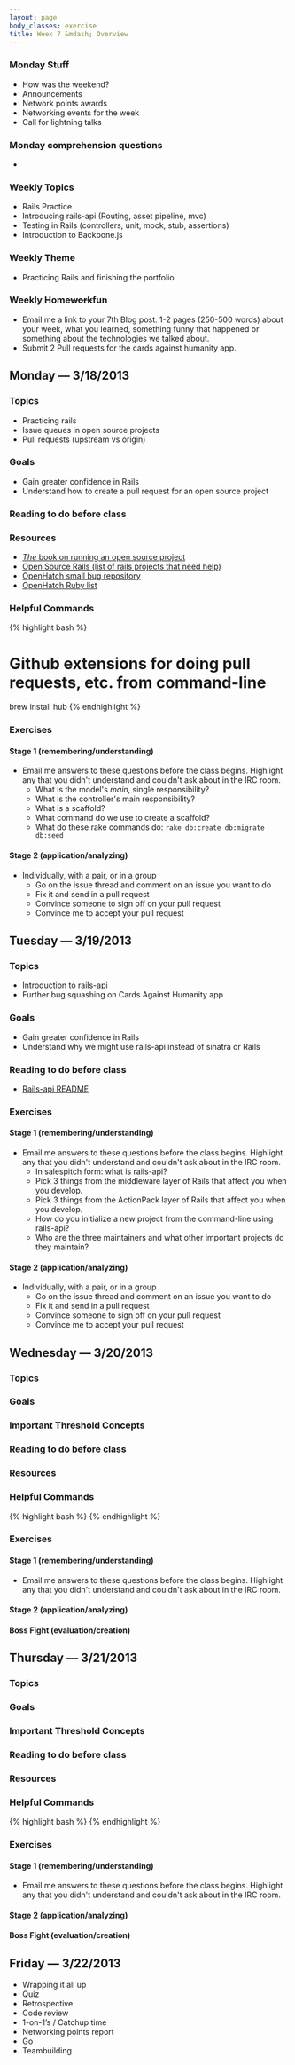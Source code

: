 ```yaml
---
layout: page
body_classes: exercise
title: Week 7 &mdash; Overview
---
```


### Monday Stuff
* How was the weekend?
* Announcements
* Network points awards
* Networking events for the week
* Call for lightning talks

### Monday comprehension questions
*

### Weekly Topics
* Rails Practice
* Introducing rails-api (Routing, asset pipeline, mvc)
* Testing in Rails (controllers, unit, mock, stub, assertions)
* Introduction to Backbone.js

### Weekly Theme
* Practicing Rails and finishing the portfolio

### Weekly Home<del>work</del>**fun**
* Email me a link to your 7th Blog post. 1-2 pages (250-500 words) about your week, what you learned, something funny that happened or something about the technologies we talked about.
* Submit 2 Pull requests for the cards against humanity app.

## Monday &mdash; 3/18/2013
### Topics
* Practicing rails
* Issue queues in open source projects
* Pull requests (upstream vs origin)

### Goals
* Gain greater confidence in Rails
* Understand how to create a pull request for an open source project

### Reading to do before class

### Resources
* [_The_ book on running an open source project](http://producingoss.com/en/producingoss.html)
* [Open Source Rails (list of rails projects that need help)](http://www.opensourcerails.com/)
* [OpenHatch small bug repository](https://openhatch.org/)
* [OpenHatch Ruby list](https://openhatch.org/search/?q=&language=Ruby)

### Helpful Commands
{% highlight bash %}
# Github extensions for doing pull requests, etc. from command-line
brew install hub
{% endhighlight %}

### Exercises

#### Stage 1 (remembering/understanding)

* Email me answers to these questions before the class begins. Highlight any that you didn't understand and couldn't ask about in the IRC room.
  * What is the model's _main_, single responsibility?
  * What is the controller's main responsibility?
  * What is a scaffold?
  * What command do we use to create a scaffold?
  * What do these rake commands do: `rake db:create db:migrate db:seed`

#### Stage 2 (application/analyzing)

* Individually, with a pair, or in a group
  * Go on the issue thread and comment on an issue you want to do
  * Fix it and send in a pull request
  * Convince someone to sign off on your pull request
  * Convince me to accept your pull request

## Tuesday &mdash; 3/19/2013
### Topics
* Introduction to rails-api
* Further bug squashing on Cards Against Humanity app

### Goals
* Gain greater confidence in Rails
* Understand why we might use rails-api instead of sinatra or Rails

### Reading to do before class
* [Rails-api README](https://github.com/rails-api/rails-api)

### Exercises

#### Stage 1 (remembering/understanding)

* Email me answers to these questions before the class begins. Highlight any that you didn't understand and couldn't ask about in the IRC room.
  * In salespitch form: what is rails-api?
  * Pick 3 things from the middleware layer of Rails that affect you when you develop.
  * Pick 3 things from the ActionPack layer of Rails that affect you when you develop.
  * How do you initialize a new project from the command-line using rails-api?
  * Who are the three maintainers and what other important projects do they maintain?

#### Stage 2 (application/analyzing)

* Individually, with a pair, or in a group
  * Go on the issue thread and comment on an issue you want to do
  * Fix it and send in a pull request
  * Convince someone to sign off on your pull request
  * Convince me to accept your pull request

## Wednesday &mdash; 3/20/2013
### Topics

### Goals

### Important Threshold Concepts

### Reading to do before class

### Resources

### Helpful Commands
{% highlight bash %}
{% endhighlight %}

### Exercises

#### Stage 1 (remembering/understanding)

* Email me answers to these questions before the class begins. Highlight any that you didn't understand and couldn't ask about in the IRC room.

#### Stage 2 (application/analyzing)

#### Boss Fight (evaluation/creation)

## Thursday &mdash; 3/21/2013
### Topics

### Goals

### Important Threshold Concepts

### Reading to do before class

### Resources

### Helpful Commands
{% highlight bash %}
{% endhighlight %}

### Exercises

#### Stage 1 (remembering/understanding)

* Email me answers to these questions before the class begins. Highlight any that you didn't understand and couldn't ask about in the IRC room.

#### Stage 2 (application/analyzing)

#### Boss Fight (evaluation/creation)

## Friday &mdash; 3/22/2013
* Wrapping it all up
* Quiz
* Retrospective
* Code review
* 1-on-1’s / Catchup time
* Networking points report
* Go
* Teambuilding